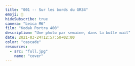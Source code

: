 ```yaml
---
title: "001 -- Sur les bords du GR34"
emoji: 👀
hideSubscribe: true
camera: "Leica M6"
film: "Kodak Portra 400"
description: "Une photo par semaine, dans ta boîte mail"
date: 2021-03-24T12:57:50+02:00
color: "cascade"
resources:
  - src: "full.jpg"
    name: "cover"
---
```

